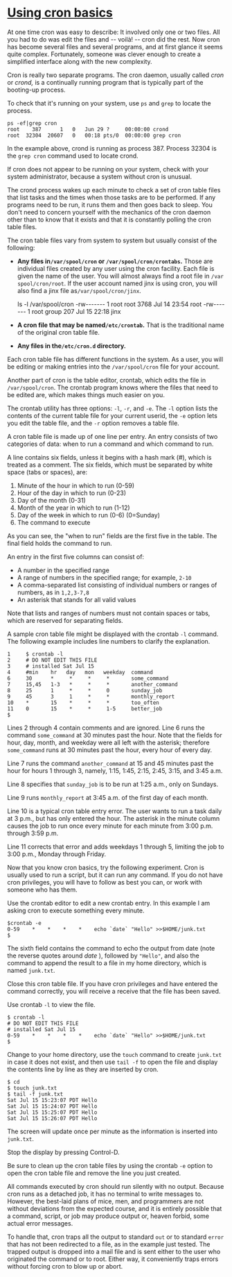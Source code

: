 # [Using cron basics](http://www.kingcomputerservices.com/unix_101/using_cron_basics.htm)

At one time cron was easy to describe: It involved only one or two files. All you had to do was edit the files and -- voilà! -- cron did the rest. Now cron has become several files and several programs, and at first glance it seems quite complex. Fortunately, someone was clever enough to create a simplified interface along with the new complexity.

Cron is really two separate programs. The cron daemon, usually called _cron_ or _crond,_ is a continually running program that is typically part of the booting-up process.

To check that it's running on your system, use `ps` and `grep` to locate the process.


    ps -ef|grep cron
    root    387      1   0   Jun 29 ?     00:00:00 crond
    root  32304  20607   0   00:18 pts/0  00:00:00 grep cron


In the example above, crond is running as process 387. Process 32304 is the `grep cron` command used to locate crond.

If cron does not appear to be running on your system, check with your system administrator, because a system without cron is unusual.

The crond process wakes up each minute to check a set of cron table files that list tasks and the times when those tasks are to be performed. If any programs need to be run, it runs them and then goes back to sleep. You don't need to concern yourself with the mechanics of the cron daemon other than to know that it exists and that it is constantly polling the cron table files.

The cron table files vary from system to system but usually consist of the following:

  *  **Any files in`/var/spool/cron` or `/var/spool/cron/crontabs`.** Those are individual files created by any user using the cron facility. Each file is given the name of the user. You will almost always find a root file in `/var spool/cron/root`. If the user account named jinx is using cron, you will also find a jinx file as`/var/spool/cron/jinx`.

        ls -l /var/spool/cron
    -rw-------   1  root    root          3768 Jul 14  23:54  root
    -rw-------   1  root    group          207 Jul 15  22:18  jinx


  * **A cron file that may be named`/etc/crontab`.** That is the traditional name of the original cron table file.
  *  **Any files in the`/etc/cron.d` directory.**



Each cron table file has different functions in the system. As a user, you will be editing or making entries into the `/var/spool/cron` file for your account.

Another part of cron is the table editor, crontab, which edits the file in `/var/spool/cron`. The crontab program knows where the files that need to be edited are, which makes things much easier on you.

The crontab utility has three options: `-l`, `-r`, and `-e`. The `-l` option lists the contents of the current table file for your current userid, the `-e` option lets you edit the table file, and the `-r` option removes a table file.

A cron table file is made up of one line per entry. An entry consists of two categories of data: when to run a command and which command to run.

A line contains six fields, unless it begins with a hash mark (#), which is treated as a comment. The six fields, which must be separated by white space (tabs or spaces), are:

  1. Minute of the hour in which to run (0-59)
  2. Hour of the day in which to run (0-23)
  3. Day of the month (0-31)
  4. Month of the year in which to run (1-12)
  5. Day of the week in which to run (0-6) (0=Sunday)
  6. The command to execute



As you can see, the "when to run" fields are the first five in the table. The final field holds the command to run.

An entry in the first five columns can consist of:

  * A number in the specified range
  * A range of numbers in the specified range; for example, `2-10`
  * A comma-separated list consisting of individual numbers or ranges of numbers, as in `1,2,3-7,8`
  * An asterisk that stands for all valid values



Note that lists and ranges of numbers must not contain spaces or tabs, which are reserved for separating fields.

A sample cron table file might be displayed with the crontab `-l` command. The following example includes line numbers to clarify the explanation.


    1     $ crontab -l
    2     # DO NOT EDIT THIS FILE
    3     # installed Sat Jul 15
    4     #min    hr   day   mon   weekday  command
    6     30      *     *     *     *       some_command
    7     15,45   1-3   *     *     *       another_command
    8     25      1     *     *     0       sunday_job
    9     45      3     1     *     *       monthly_report
    10    *       15    *     *     *       too_often
    11    0       15    *     *     1-5     better_job
    $


Lines 2 through 4 contain comments and are ignored. Line 6 runs the command `some_command` at 30 minutes past the hour. Note that the fields for hour, day, month, and weekday were all left with the asterisk; therefore `some_command` runs at 30 minutes past the hour, every hour of every day.

Line 7 runs the command `another_command` at 15 and 45 minutes past the hour for hours 1 through 3, namely, 1:15, 1:45, 2:15, 2:45, 3:15, and 3:45 a.m.

Line 8 specifies that `sunday_job` is to be run at 1:25 a.m., only on Sundays.

Line 9 runs `monthly_report` at 3:45 a.m. of the first day of each month.

Line 10 is a typical cron table entry error. The user wants to run a task daily at 3 p.m., but has only entered the hour. The asterisk in the minute column causes the job to run once every minute for each minute from 3:00 p.m. through 3:59 p.m.

Line 11 corrects that error and adds weekdays 1 through 5, limiting the job to 3:00 p.m., Monday through Friday.

Now that you know cron basics, try the following experiment. Cron is usually used to run a script, but it can run any command. If you do not have cron privileges, you will have to follow as best you can, or work with someone who has them.

Use the crontab editor to edit a new crontab entry. In this example I am asking cron to execute something every minute.


    $crontab -e
    0-59    *    *    *    *    echo `date` "Hello" >>$HOME/junk.txt
    $


The sixth field contains the command to echo the output from date (note the reverse quotes around _date_ ), followed by `"Hello"`, and also the command to append the result to a file in my home directory, which is named `junk.txt`.

Close this cron table file. If you have cron privileges and have entered the command correctly, you will receive a receive that the file has been saved.

Use crontab `-l` to view the file.


    $ crontab -l
    # DO NOT EDIT THIS FILE
    # installed Sat Jul 15
    0-59    *    *    *    *    echo `date` "Hello" >>$HOME/junk.txt
    $


Change to your home directory, use the `touch` command to create `junk.txt` in case it does not exist, and then use `tail -f` to open the file and display the contents line by line as they are inserted by cron.


    $ cd
    $ touch junk.txt
    $ tail -f junk.txt
    Sat Jul 15 15:23:07 PDT Hello
    Sat Jul 15 15:24:07 PDT Hello
    Sat Jul 15 15:25:07 PDT Hello
    Sat Jul 15 15:26:07 PDT Hello


The screen will update once per minute as the information is inserted into `junk.txt`.

Stop the display by pressing Control-D.

Be sure to clean up the cron table files by using the crontab `-e` option to open the cron table file and remove the line you just created.

All commands executed by cron should run silently with no output. Because cron runs as a detached job, it has no terminal to write messages to. However, the best-laid plans of mice, men, and programmers are not without deviations from the expected course, and it is entirely possible that a command, script, or job may produce output or, heaven forbid, some actual error messages.

To handle that, cron traps all the output to standard `out` or to standard `error` that has not been redirected to a file, as in the example just tested. The trapped output is dropped into a mail file and is sent either to the user who originated the command or to root. Either way, it conveniently traps errors without forcing cron to blow up or abort.

